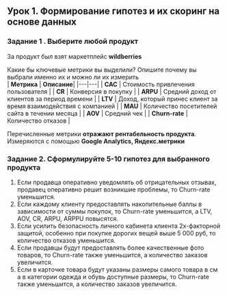 ## Урок 1. Формирование гипотез и их скоринг на основе данных  
### Задание 1 . Выберите любой продукт 
  
За продукт был взят маркетплейс **wildberries**  

Какие бы ключевые метрики вы выделили? Опишите почему вы выбрали именно их и можно ли их измерить  
| **Метрика** | **Описание**|
|---|---|
| **CAC** | Cтоимость привлечения пользователя |
| **CR** | Конверсия в покупку |
| **ARPU** | Средний доход от клиентов за период времени |
| **LTV** | Доход, который принес клиент за время взаимодействия с компанией |
| **MAU** | Количество посетителей сайта в течении месяца |
| **AOV** | Средний чек |
| **Churn-rate** | Количество отказов |  
  
Перечисленные метрики **отражают рентабельность продукта**. Измеряются с помощью **Google Analytics, Яндекс.метрики**

### Задание 2. Сформулируйте 5-10 гипотез для выбранного продукта  
  1. Если продавца оперативно уведомлять об отрицательных отзывах, продавец оперативно решит возникшие проблемы, то Churn-rate уменьшится.
  2. Если каждому клиенту предоставлять накопительные баллы в зависимости от суммы покупок, то Churn-rate уменьшится, а LTV, AOV, CR, ARPU, ARPPU повысятся.
  3. Если усилить безопасность личного кабинета клиента 2х-факторной защитой, особенно при покупке  дорогих вещей выше 5 000 руб, то количество отказов уменьшится.
  4. Если продавцы будут предоставлять более качественные фото товаров, то Churn-rate также уменьшится, а количество заказов увеличится.
  5. Если в карточке товара будут указаны размеры самого товара в см а в категории одежда и обувь доступные размеры, то Churn-rate также уменьшится, а количество заказов увеличится.
